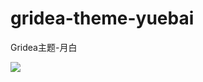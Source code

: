 # gridea-theme-yuebai

Gridea主题-月白

![](https://cdn.jsdelivr.net/gh/yjjq/imgbed/img/20210202215908.png)

